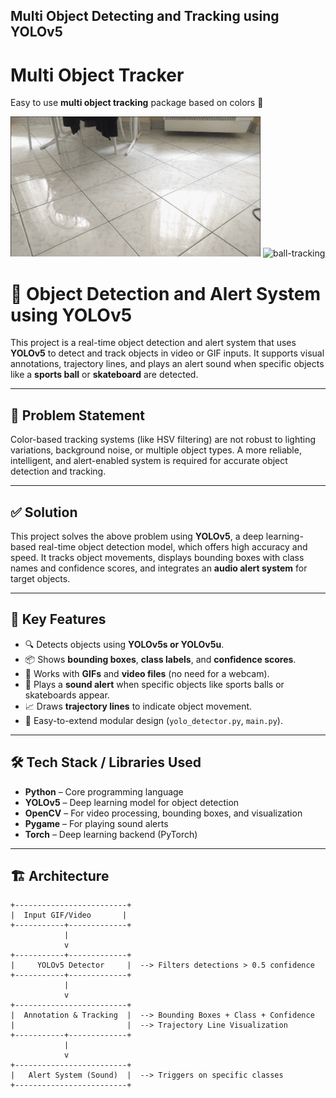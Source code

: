 ## Multi Object Detecting and Tracking using YOLOv5 

# Multi Object Tracker

Easy to use **multi object tracking** package based on colors :art:

<img src="art/yellow_cruiser.gif" width="400" alt="yellow-cruiser"></a> <img src="art/ball_tracking.gif" width="400" alt="ball-tracking"></a>

# 🎯 Object Detection and Alert System using YOLOv5

This project is a real-time object detection and alert system that uses **YOLOv5** to detect and track objects in video or GIF inputs. It supports visual annotations, trajectory lines, and plays an alert sound when specific objects like a **sports ball** or **skateboard** are detected.

---

## 🚩 Problem Statement

Color-based tracking systems (like HSV filtering) are not robust to lighting variations, background noise, or multiple object types. A more reliable, intelligent, and alert-enabled system is required for accurate object detection and tracking.

---

## ✅ Solution

This project solves the above problem using **YOLOv5**, a deep learning-based real-time object detection model, which offers high accuracy and speed. It tracks object movements, displays bounding boxes with class names and confidence scores, and integrates an **audio alert system** for target objects.

---

## 🎯 Key Features

- 🔍 Detects objects using **YOLOv5s or YOLOv5u**.
- 📦 Shows **bounding boxes**, **class labels**, and **confidence scores**.
- 🎥 Works with **GIFs** and **video files** (no need for a webcam).
- 🧠 Plays a **sound alert** when specific objects like sports balls or skateboards appear.
- 📈 Draws **trajectory lines** to indicate object movement.
- 🧩 Easy-to-extend modular design (`yolo_detector.py`, `main.py`).

---

## 🛠️ Tech Stack / Libraries Used

- **Python** – Core programming language
- **YOLOv5** – Deep learning model for object detection
- **OpenCV** – For video processing, bounding boxes, and visualization
- **Pygame** – For playing sound alerts
- **Torch** – Deep learning backend (PyTorch)

---

## 🏗️ Architecture

```text
+-------------------------+
|  Input GIF/Video       |
+-----------+-------------+
            |
            v
+-----------+-------------+
|     YOLOv5 Detector     |  --> Filters detections > 0.5 confidence
+-----------+-------------+
            |
            v
+-------------------------+
|  Annotation & Tracking  |  --> Bounding Boxes + Class + Confidence
|                         |  --> Trajectory Line Visualization
+-----------+-------------+
            |
            v
+-------------------------+
|   Alert System (Sound)  |  --> Triggers on specific classes
+-------------------------+


 
